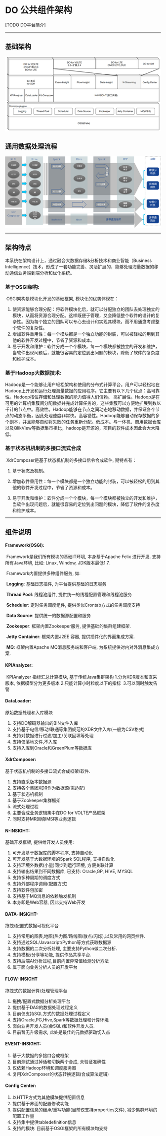 # DO 公共组件架构

[TODO DO平台简介]

------

## 基础架构

![1555388986700](assets/1555388986700.png)

## 通用数据处理流程

![1555388960456](assets/1555388960456.png)

------

## 架构特点

​	本系统在架构设计上，通过融合大数据存储&分析技术和商业智能（Business Intelligence）技术，形成了一套功能完善、灵活扩展的，能够处理海量数据的移动通信业务端到端分析和优化系统。

### 基于OSGI架构:

​	OSGI架构是模块化开发的基础框架, 模块化的优势体现在：
1. 使资源能够合理分配：将软件模块化后，就可以分配独立的团队去处理独立的模块，从而将资源合理分配。这样既便于管理，又会降低整个软件的设计的复杂性。因为每个独立的团队可以专心去设计和实现其模块，而不用通盘考虑整个软件的复杂性。
2. 增加软件重用性：每一个模块都是一个独立功能的封装，可以被轻松的用到其他的软件开发过程中，节省了资源和成本。
3. 易于开发和维护：软件分成一个个模块，每一个模块都被独立的开发和维护，当软件出现问题后，就能很容易的定位到出问题的模块，降低了软件的复杂度和维护成本。

### 基于Hadoop大数据技术:

​	Hadoop是一个能够让用户轻松架构和使用的分布式计算平台。用户可以轻松地在Hadoop上开发和运行处理海量数据的应用程序。它主要有以下几个优点：
​	高可靠性。Hadoop按位存储和处理数据的能力值得人们信赖。
​	高扩展性。Hadoop是在可用的计算机集簇间分配数据并完成计算任务的，这些集簇可以方便地扩展到数以千计的节点中。
​	高效性。Hadoop能够在节点之间动态地移动数据，并保证各个节点的动态平衡，因此处理速度非常快。
​	高容错性。Hadoop能够自动保存数据的多个副本，并且能够自动将失败的任务重新分配。
​	低成本。与一体机、商用数据仓库以及QlikView等数据集市相比，hadoop是开源的，项目的软件成本因此会大大降低。

### 基于状态机机制的多接口流式合成

​	XdrComposer是基于状态机机制的多接口信令合成软件, 期特点有：
1. 基于状态及机制。
2. 增加软件重用性：每一个模块都是一个独立功能的封装，可以被轻松的用到其他的软件开发过程中，节省了资源和成本。

3. 易于开发和维护：软件分成一个个模块，每一个模块都被独立的开发和维护，当软件出现问题后，就能很容易的定位到出问题的模块，降低了软件的复杂度和维护成本。

------

## 组件说明

#### Framework(OSGI):

​	Framework是我们所有模块的基础IT环境, 本身基于Apache Felix 进行开发. 支持所有Java环境, 比如: Linux, Window, JDK版本最低1.7.

​	Framework内置提供多种组件服务, 如:

​		**Logging**:  基础日志插件, 为平台提供基础的日志服务

​		**Thread Pool**:  线程池组件, 提供统一的线程配置管理和线程池服务

​		**Scheduler**: 定时任务调度组件, 提供类似Crontab方式的任务调度支持

​		**Data Source**: 提供统一的数据源配置和服务

​		**Zookeeper**: 框架内置Zookeeper服务, 提供基础的集群组建框架.

​		**Jetty Container**: 框架内置J2EE 容器, 提供插件化的界面集成方案.

​		**MQ**: 框架内置Apache MQ消息服务端和客户端, 为系统提供对内对外消息集成方案.

#### KPIAnalyzer:

​	KPIAnalyzer  指标汇总计算模块, 基于传统Java集群架构
​		1.分为XDR版本和直采版本, 依据模型分为更多版本
​		2.只能计算小时粒度以下的指标
​		3.可以同时触发告警		 

#### DataLoader:

原始数据处理和入库模块

1. 支持DO解码器输出的BIN文件入库
2. 支持基于电信/移动/联通等集团规范的XDR文件入库(一般为CSV格式)
3. 支持对数据进行过滤/加工/关联回填等处理
4. 支持仅落地文件,不入库
5. 支持入库到Oracle和GreenPlum等数据库

#### XdrComposer:

基于状态机机制的多接口流式合成框架/软件.

1. 支持直采版本数据源
2. 支持各个集团XDR作为数据源(需适配)
3. 基于状态机机制
4. 基于Zookeeper集群框架
5. 流式处理过程
6. 主要合成业务逻辑集中在DO for VOLTE产品框架
7. 同时支持MR回填IMSI等业务逻辑

#### N-INSIGHT:

基础开发框架, 提供给开发人员使用:
1. 可开发基于数据库的脚本程序, 支持自动化
1. 可开发基于大数据环境的Spark SQL程序, 支持自动化
1. 支持环境外数据(小量)同步到运行环境, 方便关联计算
1. 支持输出结果到不同数据库, 已支持: Oracle,GP, HIVE, MYSQL
1. 支持多种周期的调度方式
1. 支持外部程序调用(配置方式)
1. 支持软件包加密
1. 支持基于MQ消息的依赖触发机制
1. 本身即是Web容器, 因此支持Web开发

#### DATA-INSIGHT:

拖拽/配置式数据可视化平台
1. 支持常用的图表,地图(热力图/路线图/散点/闪烁),以及常用的网页控件.
1. 支持通过SQL/Javascript/Python等方式获取数据源
1. 支持数据的二次分析处理, 主要支持Python做二次分析.
1. 支持模板/分享等功能, 提供作品共享平台.
1. 支持后端AI分析过程,目前内置异常值检测分析方法
1. 属于面向业务分析人员的开发平台

#### FLOW-INSIGHT

拖拽式的数据计算/处理管理平台

1. 拖拽/配置式数据分析处理平台
1. 提供基于DAG的数据处理过程定义
1. 目前仅支持SQL方式的数据处理过程定义
1. 支持Oracle,PG,Hive,Spark等数据处理和计算环境
1. 面向业务开发人员(会SQL)和软件开发人员.
1. 目前暂无升级需求, 此处是最佳的元数据驱动切入点

#### EVENT-INSIGHT:

1. 基于大数据的多接口合成框架
1. 目前测试通过掉话和切换两个合成, 未验证准确性
1. 仅依赖Hadoop环境和调度服务器
1. 复用XdrComposer的状态转换逻辑(合成算法逻辑)

#### Config Center:
1. 以HTTP方式为其他模块提供配置信息
1. 提供基于界面的配置修改功能
1. 提供配置信息的继承/重写功能(目前仅支持properties文件), 减少集群环境的配置工作量
1. 支持集中提供tabledefinition信息
1. 支持的模块: 目前基于OSGI框架的所有模块均支持